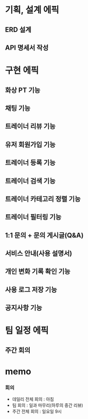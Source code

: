 # 기획, 설계 에픽
## ERD 설계
## API 명세서 작성

# 구현 에픽
## 화상 PT 기능
## 채팅 기능
## 트레이너 리뷰 기능
## 유저 회원가입 기능
## 트레이너 등록 기능
## 트레이너 검색 기능
## 트레이너 카테고리 정렬 기능
## 트레이너 필터링 기능
## 1:1 문의 + 문의 게시글(Q&A)
## 서비스 안내(사용 설명서)
## 개인 변화 기록 확인 기능
## 사용 로그 저장 기능
## 공지사항 기능

# 팀 일정 에픽
## 주간 회의

# memo
### 회의
- 데일리 전체 회의 : 아침
- 팀 회의 : 일과 마무리(하루의 중간 리뷰)
- 주간 전체 회의 : 일요일 9시